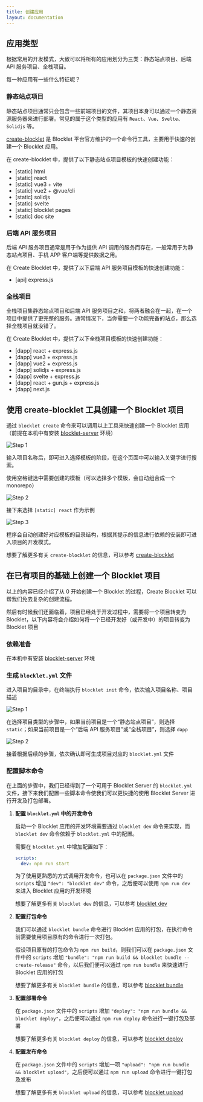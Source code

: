 ```yaml
---
title: 创建应用
layout: documentation
---
```


## 应用类型

根据常用的开发模式，大致可以将所有的应用划分为三类：静态站点项目、后端 API 服务项目、全栈项目。

每一种应用有一些什么特征呢？

### 静态站点项目

静态站点项目通常只会包含一些前端项目的文件，其项目本身可以通过一个静态资源服务器来进行部署。常见的属于这个类型的应用有 `React`、`Vue`、`Svelte`、`Solidjs` 等。

[create-blocklet](http://www.createblocklet.dev/zh) 是 Blocklet 平台官方维护的一个命令行工具，主要用于快速的创建一个 Blocklet 应用。

在 create-blocklet 中，提供了以下静态站点项目模板的快速创建功能：

- [static] html
- [static] react
- [static] vue3 + vite
- [static] vue2 + @vue/cli
- [static] solidjs
- [static] svelte
- [static] blocklet pages
- [static] doc site

### 后端 API 服务项目

后端 API 服务项目通常是用于作为提供 API 调用的服务而存在，一般常用于为静态站点项目、手机 APP 客户端等提供数据之用。

在 Create Blocklet 中，提供了以下后端 API 服务项目模板的快速创建功能：

- [api] express.js

### 全栈项目

全栈项目集静态站点项目和后端 API 服务项目之和，将两者融合在一起，在一个项目中提供了更完整的服务。通常情况下，当你需要一个功能完备的站点，那么选择全栈项目就没错了。

在 Create Blocklet 中，提供了以下全栈项目模板的快速创建功能：

- [dapp] react + express.js
- [dapp] vue3 + express.js
- [dapp] vue2 + express.js
- [dapp] solidjs + express.js
- [dapp] svelte + express.js
- [dapp] react + gun.js + express.js
- [dapp] next.js

## 使用 create-blocklet 工具创建一个 Blocklet 项目

通过 `blocklet create` 命令来可以调用以上工具来快速创建一个 Blocklet 应用（前提在本机中有安装 [blocklet-server](/docs/zh/quick-start/blocklet-server) 环境）

![Step 1](./images/step-1.jpg)

输入项目名称后，即可进入选择模板的阶段，在这个页面中可以输入关键字进行搜索。

使用空格键选中需要创建的模板（可以选择多个模板，会自动组合成一个 monorepo）

![Step 2](./images/step-2.jpg)

接下来选择 `[static] react` 作为示例

![Step 3](./images/step-3.jpg)

程序会自动创建好对应模板的目录结构，根据其提示的信息进行依赖的安装即可进入项目的开发模式。

想要了解更多有关 `create-blocklet` 的信息，可以参考 [create-blocklet](http://www.createblocklet.dev/zh)

## 在已有项目的基础上创建一个 Blocklet 项目

以上的内容已经介绍了从 0 开始创建一个 Blocklet 的过程，Create Blocklet 可以帮我们免去复杂的创建流程。

然后有时候我们还面临着，项目已经处于开发过程中，需要将一个项目转变为 Blocklet，以下内容将会介绍如何将一个已经开发好（或开发中）的项目转变为 Blocklet 项目

### 依赖准备

在本机中有安装 [blocklet-server](/docs/zh/quick-start/blocklet-server) 环境

### 生成 `blocklet.yml` 文件

进入项目的目录中，在终端执行 `blocklet init` 命令，依次输入项目名称、项目描述

![Step 1](./images/add-step-1.jpg)

在选择项目类型的步骤中，如果当前项目是一个“静态站点项目”，则选择 `static`；如果当前项目是一个“后端 API 服务项目”或“全栈项目”，则选择 `dapp`

![Step 2](./images/add-step-2.jpg)

接着根据后续的步骤，依次确认即可生成项目对应的 `blocklet.yml` 文件

### 配置脚本命令

在上面的步骤中，我们已经得到了一个可用于 Blocklet Server 的 `blocklet.yml` 文件，接下来我们配置一些脚本命令使我们可以更快捷的使用 Blocklet Server 进行开发及打包部署。

1. **配置 `blocklet.yml` 中的开发命令**

   启动一个 Blocklet 应用的开发环境需要通过 `blocklet dev` 命令来实现，而 `blocklet dev` 命令依赖于 `blocklet.yml` 中的配置。

   需要在 `blocklet.yml` 中增加配置如下：

   ```yaml
   scripts:
     dev: npm run start
   ```

   为了使用更熟悉的方式调用开发命令，也可以在 `package.json` 文件中的 `scripts` 增加 `"dev": "blocklet dev"` 命令，之后便可以使用 `npm run dev` 来进入 Blocklet 应用的开发环境

   想要了解更多有关 `blocklet dev` 的信息，可以参考 [blocklet dev](/reference/blocklet-cli#develop)

2. **配置打包命令**

   我们可以通过 `blocklet bundle` 命令进行 Blocklet 应用的打包，在执行命令前需要使用项目原有的命令进行一次打包。

   假设项目原有的打包命令为 `npm run build`，则我们可以在 `package.json` 文件中的 `scripts` 增加 `"bundle": "npm run build && blocklet bundle --create-release"` 命令，以后我们便可以通过 `npm run bundle` 来快速进行 Blocklet 应用的打包

   想要了解更多有关 `blocklet bundle` 的信息，可以参考 [blocklet bundle](/reference/blocklet-cli#bundle)

3. **配置部署命令**

   在 `package.json` 文件中的 `scripts` 增加 `"deploy": "npm run bundle && blocklet deploy"`，之后便可以通过 `npm run deploy` 命令进行一键打包及部署

   想要了解更多有关 `blocklet deploy` 的信息，可以参考 [blocklet deploy](/reference/blocklet-cli#deploy)

4. **配置发布命令**

   在 `package.json` 文件中的 `scripts` 增加一项 `"upload": "npm run bundle && blocklet upload"`，之后便可以通过 `npm run upload` 命令进行一键打包及发布

   想要了解更多有关 `blocklet upload` 的信息，可以参考 [blocklet upload](/reference/blocklet-cli#upload)
